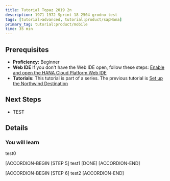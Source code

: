 ```yaml
---
title: Tutorial Topaz 2019 2n
description: 1971 1972 Sprint 18 2504 grodno test
tags: [tutorial>advanced, tutorial:product/sapHana]
primary_tag: tutorial:product/mobile
time: 35 min
---
```



## Prerequisites  
 - **Proficiency:** Beginner 
 - **Web IDE** If you don't have the Web IDE open, follow these steps: [Enable and open the HANA Cloud Platform Web IDE](https://go.sap.com/developer/tutorials/sapui5-webide-open-webide.html)
 - **Tutorials:** This tutorial is part of a series.  The previous tutorial is [Set up the Northwind Destination](https://go.sap.com/developer/tutorials/hcp-create-destination.html)

## Next Steps
 - TEST
  

## Details
### You will learn  

test0

[ACCORDION-BEGIN [STEP 5]
test1
[DONE] 
[ACCORDION-END]

[ACCORDION-BEGIN [STEP 6]
test2
[ACCORDION-END]
